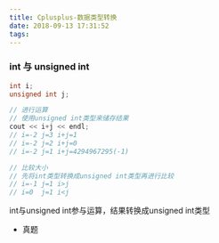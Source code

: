 ```yaml
---
title: Cplusplus-数据类型转换
date: 2018-09-13 17:31:52
tags:
---
```




### int 与 unsigned int

``` C++
int i;
unsigned int j;

// 进行运算
// 使用unsigned int类型来储存结果
cout << i+j << endl; 
// i=-2 j=3 i+j=1
// i=-2 j=2 i+j=0
// i=-2 j=1 i+j=4294967295(-1)

// 比较大小
// 先将int类型转换成unsigned int类型再进行比较
// i=-1 j=1 i>j
// i=0  j=1 i<j
```

int与unsigned int参与运算，结果转换成unsigned int类型

* 真题
